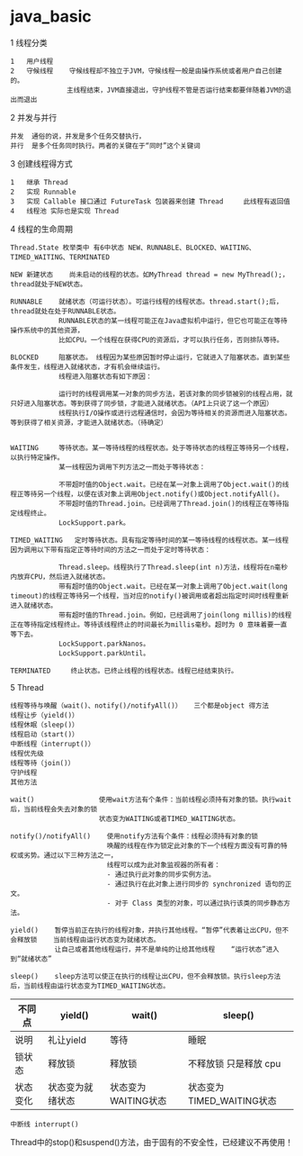 # java_basic 

1   线程分类

    1   用户线程
    2   守候线程    守候线程却不独立于JVM，守候线程一般是由操作系统或者用户自己创建的。
                  主线程结束，JVM直接退出，守护线程不管是否运行结束都要伴随着JVM的退出而退出
    
2   并发与并行 

    并发  通俗的说，并发是多个任务交替执行，
    并行  是多个任务同时执行。两者的关键在于“同时”这个关键词    
    
3   创建线程得方式

    1   继承 Thread
    2   实现 Runnable
    3   实现 Callable 接口通过 FutureTask 包装器来创建 Thread     此线程有返回值
    4   线程池 实际也是实现 Thread 

4   线程的生命周期

    Thread.State 枚举类中 有6中状态 NEW、RUNNABLE、BLOCKED、WAITING、TIMED_WAITING、TERMINATED
    
    NEW 新建状态    尚未启动的线程的状态。如MyThread thread = new MyThread();，thread就处于NEW状态。
    
    RUNNABLE    就绪状态（可运行状态）。可运行线程的线程状态。thread.start();后，thread就处在处于RUNNABLE状态。
                RUNNABLE状态的某一线程可能正在Java虚拟机中运行，但它也可能正在等待操作系统中的其他资源，
                比如CPU。一个线程在获得CPU的资源后，才可以执行任务，否则排队等待。
    
    BLOCKED     阻塞状态。 线程因为某些原因暂时停止运行，它就进入了阻塞状态。直到某些条件发生，线程进入就绪状态，才有机会继续运行。 
                线程进入阻塞状态有如下原因：
    
                运行时的线程调用某一对象的同步方法，若该对象的同步锁被别的线程占用，就只好进入阻塞状态。等到获得了同步锁，才能进入就绪状态。（API上只说了这一个原因）
                线程执行I/O操作或进行远程通信时，会因为等待相关的资源而进入阻塞状态。等到获得了相关资源，才能进入就绪状态。（待确定）
          
    
    WAITING     等待状态。某一等待线程的线程状态。处于等待状态的线程正等待另一个线程，以执行特定操作。
                某一线程因为调用下列方法之一而处于等待状态：  
                
                不带超时值的Object.wait。已经在某一对象上调用了Object.wait()的线程正等待另一个线程，以便在该对象上调用Object.notify()或Object.notifyAll()。
                不带超时值的Thread.join。已经调用了Thread.join()的线程正在等待指定线程终止。
                LockSupport.park。
       
    TIMED_WAITING   定时等待状态。具有指定等待时间的某一等待线程的线程状态。某一线程因为调用以下带有指定正等待时间的方法之一而处于定时等待状态：
    
                Thread.sleep。线程执行了Thread.sleep(int n)方法，线程将在n毫秒内放弃CPU，然后进入就绪状态。
                带有超时值的Object.wait。已经在某一对象上调用了Object.wait(long timeout)的线程正等待另一个线程，当对应的notify()被调用或者超出指定时间时线程重新进入就绪状态。
                带有超时值的Thread.join。例如，已经调用了join(long millis)的线程正在等待指定线程终止。等待该线程终止的时间最长为millis毫秒。超时为 0 意味着要一直等下去。
                LockSupport.parkNanos。
                LockSupport.parkUntil。
         
    TERMINATED     终止状态。已终止线程的线程状态。线程已经结束执行。

5   Thread 

    线程等待与唤醒（wait()、notify()/notifyAll()）   三个都是object 得方法
    线程让步（yield()）
    线程休眠（sleep()）
    线程启动（start()）
    中断线程（interrupt()）
    线程优先级
    线程等待（join()）
    守护线程
    其他方法

    wait()                使用wait方法有个条件：当前线程必须持有对象的锁。执行wait后，当前线程会失去对象的锁
                          状态变为WAITING或者TIMED_WAITING状态。
    
    notify()/notifyAll()    使用notify方法有个条件：线程必须持有对象的锁   
                            唤醒的线程在作为锁定此对象的下一个线程方面没有可靠的特权或劣势。通过以下三种方法之一，
                            线程可以成为此对象监视器的所有者： 
                            - 通过执行此对象的同步实例方法。 
                            - 通过执行在此对象上进行同步的 synchronized 语句的正文。 
                            - 对于 Class 类型的对象，可以通过执行该类的同步静态方法。 

    yield()    暂停当前正在执行的线程对象，并执行其他线程。“暂停”代表着让出CPU，但不会释放锁    当前线程由运行状态变为就绪状态。
               让自己或者其他线程运行，并不是单纯的让给其他线程    “运行状态”进入到“就绪状态”
    
    sleep()    sleep方法可以使正在执行的线程让出CPU，但不会释放锁。执行sleep方法后，当前线程由运行状态变为TIMED_WAITING状态。
    
不同点|yield()|wait()|sleep()
------| -------|------|-------
说明	|礼让yield|	等待| 睡眠
锁状态	|释放锁	|释放锁|  不释放锁 只是释放 cpu
状态变化	|状态变为就绪状态|	状态变为WAITING状态|状态变为TIMED_WAITING状态

    中断线 interrupt()
    
    





Thread中的stop()和suspend()方法，由于固有的不安全性，已经建议不再使用！









